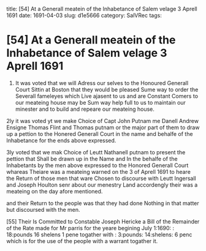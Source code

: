 title: [54] At a Generall meatein of the Inhabetance of Salem velage 3 Aprell 1691
date: 1691-04-03
slug: d1e5666
category: SalVRec
tags: 


<div markdown class="doc" id="d1e5666">


# [54] At a Generall meatein of the Inhabetance of Salem velage 3 Aprell 1691

1. It was voted that we will Adress our selves to the Honoured Generall Court Sittin at Boston that they would be pleased Sume way to order the Severall fameleyes which Live ajasent to us and are Constant Comers to our meateing house may be Sum way help full to us to maintain our minester and to build and repeare our meateing house.

2ly it was voted yt we make Choice of Capt John Putnam me Danell Andrew Ensigne Thomas Flint and Thomas putnam or the major part of them to draw up a pettion to the Honered Generall Court in the name and behalfe of the lnhabetance for the ends above expressed.

3ly voted that we mak Choice of Leutt Nathanell putnam to present the pettion that Shall be drawn up in the Name and In the behalfe of the Inhabetants by the men above expressed to the Honored Generall Court whareas Theiare was a meateing warned on the 3 of Aprell 1691 to heare the Return of those men that ware Chosen to discourse with Leutt Ingersall and Joseph Houlton senr about our menestry Land accordengly their was a meateing on the day afore mentioned.

and their Return to the people was that they had done Nothing in that matter but discoursed with the men.

[55] Their Is Committed to Constable Joseph Hericke a Bill of the Remainder of the Rate made for Mr parris for the yeare begining July 1:1690: : 18:pounds 16 shelens 1 pene togather with : 3:pounds: 14:shelens: 6 penc which is for the use of the people with a warrant togather it.
</div>